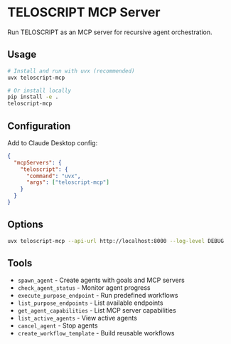 # TELOSCRIPT MCP Server

Run TELOSCRIPT as an MCP server for recursive agent orchestration.

## Usage

```bash
# Install and run with uvx (recommended)
uvx teloscript-mcp

# Or install locally
pip install -e .
teloscript-mcp
```

## Configuration

Add to Claude Desktop config:

```json
{
  "mcpServers": {
    "teloscript": {
      "command": "uvx",
      "args": ["teloscript-mcp"]
    }
  }
}
```

## Options

```bash
uvx teloscript-mcp --api-url http://localhost:8000 --log-level DEBUG
```

## Tools

- `spawn_agent` - Create agents with goals and MCP servers
- `check_agent_status` - Monitor agent progress  
- `execute_purpose_endpoint` - Run predefined workflows
- `list_purpose_endpoints` - List available endpoints
- `get_agent_capabilities` - List MCP server capabilities
- `list_active_agents` - View active agents
- `cancel_agent` - Stop agents
- `create_workflow_template` - Build reusable workflows